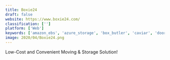 ```yaml
---
title: Boxie24
draft: false 
website: https://www.boxie24.com/
classification: ['']
platform: ['Web']
keywords: ['amazon_ebs', 'azure_storage', 'box_butler', 'caviar', 'doordash', 'google_analytics', 'laundrapp', 'minio', 'nomad_rental', 'omni', 'parken', 'redbin', 'rover_parking', 'sweet', 'winnie', 'yourparkingspace']
image: 2020/04/Boxie24.png
---
```

Low-Cost and Convenient Moving & Storage Solution!